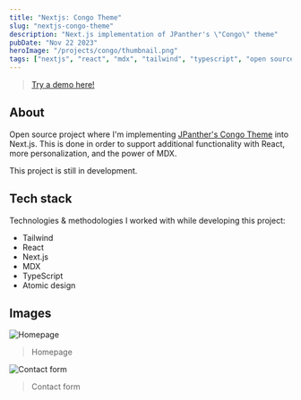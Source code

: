 ```yaml
---
title: "Nextjs: Congo Theme"
slug: "nextjs-congo-theme"
description: "Next.js implementation of JPanther's \"Congo\" theme"
pubDate: "Nov 22 2023"
heroImage: "/projects/congo/thumbnail.png"
tags: ["nextjs", "react", "mdx", "tailwind", "typescript", "open source"]
---
```


> [Try a demo here!](https://next-theme-congo.vercel.app/)

## About 

Open source project where I'm implementing [JPanther's Congo Theme](https://github.com/jpanther/congo) into Next.js. This is done in order to support additional functionality with React, more personalization, and the power of MDX.

This project is still in development.

## Tech stack

Technologies & methodologies I worked with while developing this project:

- Tailwind
- React
- Next.js
- MDX
- TypeScript
- Atomic design

## Images

![Homepage](/projects/congo/congo-home.png)

> Homepage

![Contact form](/projects/congo/congo-contacto.png)

> Contact form
